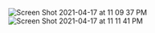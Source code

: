 ![Screen Shot 2021-04-17 at 11 09 37 PM](https://user-images.githubusercontent.com/33304069/115121990-34578980-9fd3-11eb-9400-56fc8426c591.png)
![Screen Shot 2021-04-17 at 11 11 41 PM](https://user-images.githubusercontent.com/33304069/115121993-36214d00-9fd3-11eb-9f4f-a48432695804.png)



